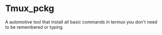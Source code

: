 # Tmux_pckg
A automotive tool that install all basic commands in termux you don't need to be remembered or typing
